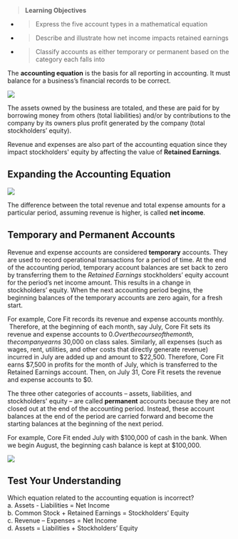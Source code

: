 > **Learning Objectives**

  - > Express the five account types in a mathematical equation

  - > Describe and illustrate how net income impacts retained earnings

  - > Classify accounts as either temporary or permanent based on the category each falls into

The **accounting equation** is the basis for all reporting in accounting. It must balance for a business’s financial records to be correct.

![](./Chapter_1_Introduction_to_business_and_accounting_concepts/media/03_AccountingEquation/image1.png)

The assets owned by the business are totaled, and these are paid for by borrowing money from others (total liabilities) and/or by contributions to the company by its owners plus profit generated by the company (total stockholders’ equity).

Revenue and expenses are also part of the accounting equation since they impact stockholders' equity by affecting the value of **Retained Earnings**.

## Expanding the Accounting Equation

![](./Chapter_1_Introduction_to_business_and_accounting_concepts/media/03_AccountingEquation/image2.png)

The difference between the total revenue and total expense amounts for a particular period, assuming revenue is higher, is called **net income**.

## Temporary and Permanent Accounts

Revenue and expense accounts are considered **temporary** accounts. They are used to record operational transactions for a period of time. At the end of the accounting period, temporary account balances are set back to zero by transferring them to the *Retained Earnings* stockholders’ equity account for the period’s net income amount. This results in a change in stockholders’ equity. When the next accounting period begins, the beginning balances of the temporary accounts are zero again, for a fresh start.

For example, Core Fit records its revenue and expense accounts monthly.  Therefore, at the beginning of each month, say July, Core Fit sets its revenue and expense accounts to $0.  Over the course of the month, the company earns ~$30,000 on class sales. Similarly, all expenses (such as wages, rent, utilities, and other costs that directly generate revenue) incurred in July are added up and amount to $22,500. Therefore, Core Fit earns $7,500 in profits for the month of July, which is transferred to the Retained Earnings account. Then, on July 31, Core Fit resets the revenue and expense accounts to $0.  

The three other categories of accounts – assets, liabilities, and stockholders' equity – are called **permanent** accounts because they are not closed out at the end of the accounting period. Instead, these account balances at the end of the period are carried forward and become the starting balances at the beginning of the next period.

For example, Core Fit ended July with $100,000 of cash in the bank. When we begin August, the beginning cash balance is kept at $100,000.

![](./Chapter_1_Introduction_to_business_and_accounting_concepts/media/03_AccountingEquation/image3.png)

## Test Your Understanding 

Which equation related to the accounting equation is incorrect?  
a. Assets - Liabilities = Net Income  
b. Common Stock + Retained Earnings = Stockholders’ Equity  
c. Revenue – Expenses = Net Income  
d. Assets = Liabilities + Stockholders’ Equity
